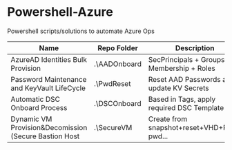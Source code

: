 # Powershell-Azure
Powershell scripts/solutions to automate Azure Ops

| Name											   		 	 										| Repo Folder  			| Description                                  | Last Update |
| -----------------------------------------------------	| -----------------	| -------------------------------------------- | ----------- |
| AzureAD Identities Bulk Provision                 		| .\AADOnboard   		| SecPrincipals + Groups + Membership + Roles  | 02/20/2019  |
| Password Maintenance and KeyVault LifeCycle						| .\PwdReset     		| Reset AAD Passwords and update KV Secrets    | 02/20/2019  |
| Automatic DSC Onboard Process 												| .\DSCOnboard			| Based in Tags, apply required DSC Template   | 02/20/2019  |
| Dynamic VM Provision&Decomission (Secure Bastion Host	| .\SecureVM  			| Create from snapshot+reset+VHD+Reset pwd...  | 02/20/2019  |

